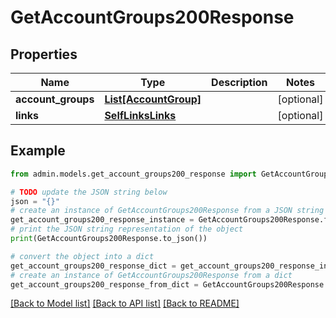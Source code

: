 # GetAccountGroups200Response


## Properties

Name | Type | Description | Notes
------------ | ------------- | ------------- | -------------
**account_groups** | [**List[AccountGroup]**](AccountGroup.md) |  | [optional] 
**links** | [**SelfLinksLinks**](SelfLinksLinks.md) |  | [optional] 

## Example

```python
from admin.models.get_account_groups200_response import GetAccountGroups200Response

# TODO update the JSON string below
json = "{}"
# create an instance of GetAccountGroups200Response from a JSON string
get_account_groups200_response_instance = GetAccountGroups200Response.from_json(json)
# print the JSON string representation of the object
print(GetAccountGroups200Response.to_json())

# convert the object into a dict
get_account_groups200_response_dict = get_account_groups200_response_instance.to_dict()
# create an instance of GetAccountGroups200Response from a dict
get_account_groups200_response_from_dict = GetAccountGroups200Response.from_dict(get_account_groups200_response_dict)
```
[[Back to Model list]](../README.md#documentation-for-models) [[Back to API list]](../README.md#documentation-for-api-endpoints) [[Back to README]](../README.md)


